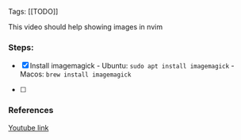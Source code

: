 
Tags: [[TODO]]

This video should help showing images in nvim

### Steps:

- [x] Install imagemagick
        - Ubuntu: `sudo apt install imagemagick`
        - Macos: `brew install imagemagick`

- [ ]


### References
[Youtube link](https://www.youtube.com/watch?v=0O3kqGwNzTI&t=481s)
